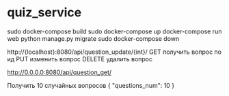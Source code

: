 # quiz_service

sudo docker-compose build
sudo docker-compose up
docker-compose run web python manage.py migrate 
sudo docker-compose down

http://{localhost}:8080/api/question_update/{int}/
GET получить вопрос по ид
PUT изменить вопрос
DELETE удалить вопрос



http://0.0.0.0:8080/api/question_get/

Получить 10 случайных вопросов
{
    "questions_num": 10
}
